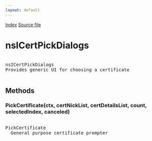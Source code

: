 ```yaml
---
layout: default
---
```

<div id='links'><a href="../index.html">Index</a>
<a href="http://dxr.mozilla.org/mozilla-central/source/security/manager/ssl/public/nsICertPickDialogs.idl">Source file</a>
</div>

# nsICertPickDialogs #
<pre>  
nsICertPickDialogs  
Provides generic UI for choosing a certificate  
  
</pre>
## Methods ##

### PickCertificate(ctx, certNickList, certDetailsList, count, selectedIndex, canceled) ###
<pre>  
PickCertificate  
  General purpose certificate prompter  
  
</pre>
